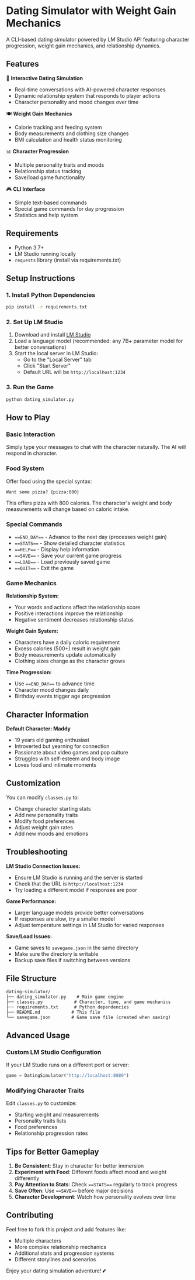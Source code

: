 # Dating Simulator with Weight Gain Mechanics

A CLI-based dating simulator powered by LM Studio API featuring character progression, weight gain mechanics, and relationship dynamics.

## Features

🌹 **Interactive Dating Simulation**
- Real-time conversations with AI-powered character responses
- Dynamic relationship system that responds to player actions
- Character personality and mood changes over time

🍽️ **Weight Gain Mechanics**
- Calorie tracking and feeding system
- Body measurements and clothing size changes
- BMI calculation and health status monitoring

📊 **Character Progression**
- Multiple personality traits and moods
- Relationship status tracking
- Save/load game functionality

🎮 **CLI Interface**
- Simple text-based commands
- Special game commands for day progression
- Statistics and help system

## Requirements

- Python 3.7+
- LM Studio running locally
- `requests` library (install via requirements.txt)

## Setup Instructions

### 1. Install Python Dependencies

```bash
pip install -r requirements.txt
```

### 2. Set Up LM Studio

1. Download and install [LM Studio](https://lmstudio.ai/)
2. Load a language model (recommended: any 7B+ parameter model for better conversations)
3. Start the local server in LM Studio:
   - Go to the "Local Server" tab
   - Click "Start Server"
   - Default URL will be `http://localhost:1234`

### 3. Run the Game

```bash
python dating_simulator.py
```

## How to Play

### Basic Interaction
Simply type your messages to chat with the character naturally. The AI will respond in character.

### Food System
Offer food using the special syntax:
```
Want some pizza? {pizza:800}
```
This offers pizza with 800 calories. The character's weight and body measurements will change based on caloric intake.

### Special Commands

- `==END_DAY==` - Advance to the next day (processes weight gain)
- `==STATS==` - Show detailed character statistics
- `==HELP==` - Display help information
- `==SAVE==` - Save your current game progress
- `==LOAD==` - Load previously saved game
- `==QUIT==` - Exit the game

### Game Mechanics

**Relationship System:**
- Your words and actions affect the relationship score
- Positive interactions improve the relationship
- Negative sentiment decreases relationship status

**Weight Gain System:**
- Characters have a daily caloric requirement
- Excess calories (500+) result in weight gain
- Body measurements update automatically
- Clothing sizes change as the character grows

**Time Progression:**
- Use `==END_DAY==` to advance time
- Character mood changes daily
- Birthday events trigger age progression

## Character Information

**Default Character: Maddy**
- 19 years old gaming enthusiast
- Introverted but yearning for connection
- Passionate about video games and pop culture
- Struggles with self-esteem and body image
- Loves food and intimate moments

## Customization

You can modify `classes.py` to:
- Change character starting stats
- Add new personality traits
- Modify food preferences
- Adjust weight gain rates
- Add new moods and emotions

## Troubleshooting

**LM Studio Connection Issues:**
- Ensure LM Studio is running and the server is started
- Check that the URL is `http://localhost:1234`
- Try loading a different model if responses are poor

**Game Performance:**
- Larger language models provide better conversations
- If responses are slow, try a smaller model
- Adjust temperature settings in LM Studio for varied responses

**Save/Load Issues:**
- Game saves to `savegame.json` in the same directory
- Make sure the directory is writable
- Backup save files if switching between versions

## File Structure

```
dating-simulator/
├── dating_simulator.py    # Main game engine
├── classes.py            # Character, time, and game mechanics
├── requirements.txt      # Python dependencies
├── README.md            # This file
└── savegame.json        # Game save file (created when saving)
```

## Advanced Usage

### Custom LM Studio Configuration

If your LM Studio runs on a different port or server:

```python
game = DatingSimulator("http://localhost:8080")
```

### Modifying Character Traits

Edit `classes.py` to customize:
- Starting weight and measurements
- Personality traits lists
- Food preferences
- Relationship progression rates

## Tips for Better Gameplay

1. **Be Consistent**: Stay in character for better immersion
2. **Experiment with Food**: Different foods affect mood and weight differently  
3. **Pay Attention to Stats**: Check `==STATS==` regularly to track progress
4. **Save Often**: Use `==SAVE==` before major decisions
5. **Character Development**: Watch how personality evolves over time

## Contributing

Feel free to fork this project and add features like:
- Multiple characters
- More complex relationship mechanics
- Additional stats and progression systems
- Different storylines and scenarios

Enjoy your dating simulation adventure! 💕